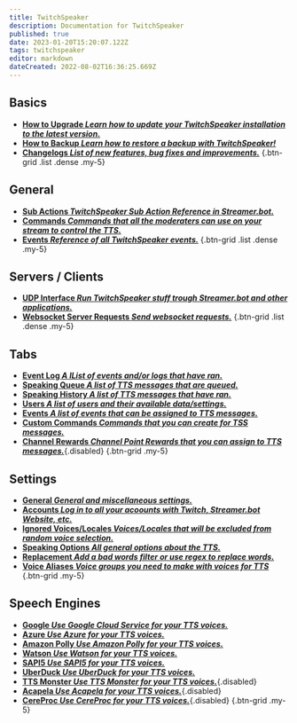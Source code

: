 ```yaml
---
title: TwitchSpeaker
description: Documentation for TwitchSpeaker
published: true
date: 2023-01-20T15:20:07.122Z
tags: twitchspeaker
editor: markdown
dateCreated: 2022-08-02T16:36:25.669Z
---
```


## Basics
- [<i class="mdi mdi-arrow-collapse-up text--twitch"></i>**How to Upgrade *Learn how to update your TwitchSpeaker installation to the latest version.***](/TwitchSpeaker/Update)
- [<i class="mdi mdi-floppy text--twitch"></i>**How to Backup *Learn how to restore a backup with TwitchSpeaker!***](/TwitchSpeaker/Backup)
- [<i class="mdi mdi-update text--twitch"></i>**Changelogs *List of new features, bug fixes and improvements.***](/TwitchSpeaker/Changelogs)
{.btn-grid .list .dense .my-5}

## General
- [<i class="mdi mdi-lightning-bolt-outline text--twitch"></i>**Sub Actions *TwitchSpeaker Sub Action Reference in Streamer.bot.***](/Sub-Actions/TwitchSpeaker)
- [<i class="mdi mdi-comment-alert text--twitch"></i>**Commands *Commands that all the moderaters can use on your stream to control the TTS.***](/TwitchSpeaker/Commands)
- [<i class="mdi mdi-creation text--twitch"></i>**Events *Reference of all TwitchSpeaker events.***](/TwitchSpeaker/Events)
{.btn-grid .list .dense .my-5}

## Servers / Clients
- [<i class="mdi mdi-application text--twitch"></i>**UDP Interface *Run TwitchSpeaker stuff trough Streamer.bot and other applications.***](/TwitchSpeaker/Servers-Clients/UDP-Interface)
- [<i class="mdi mdi-api text--twitch"></i>**Websocket Server Requests *Send websocket requests.***](/TwitchSpeaker/Servers-Clients/Websocket-Server/Requests)
{.btn-grid .list .dense .my-5}

## Tabs
- [<i class="mdi mdi-clock text--twitch"></i>**Event Log *A lList of events and/or logs that have ran.***](/TwitchSpeaker/Tabs/Event-Log)
- [<i class="mdi mdi-human-queue text--twitch"></i>**Speaking Queue *A list of TTS messages that are queued.***](/TwitchSpeaker/Tabs/Speaking-Queue)
- [<i class="mdi mdi-history text--twitch"></i>**Speaking History *A list of TTS messages that have ran.***](/TwitchSpeaker/Tabs/Speaking-History)
- [<i class="mdi mdi-account text--twitch"></i>**Users *A list of users and their available data/settings.***](/TwitchSpeaker/Tabs/Users)
- [<i class="mdi mdi-clock mdi-flip-h text--twitch"></i>**Events *A list of events that can be assigned to TTS messages.***](/TwitchSpeaker/Tabs/Events)
- [<i class="mdi mdi-exclamation-thick text--twitch"></i>**Custom Commands *Commands that you can create for TSS messages.***](/TwitchSpeaker/Tabs/Custom-Commands)
- [<i class="mdi mdi-adjust text--twitch"></i>**Channel Rewards *Channel Point Rewards that you can assign to TTS messages.***](/TwitchSpeaker/Tabs/Channel-Rewards){.disabled}
{.btn-grid .my-5}

## Settings
- [<i class="mdi mdi-format-align-center text--twitch"></i>**General *General and miscellaneous settings.***](/TwitchSpeaker/Settings/General)
- [<i class="mdi mdi-account-multiple text--twitch"></i>**Accounts *Log in to all your acoounts with Twitch, Streamer.bot Website, etc.***](/TwitchSpeaker/Settings/Accounts)
- [<i class="mdi mdi-close-thick text--twitch"></i>**Ignored Voices/Locales *Voices/Locales that will be excluded from random voice selection.***](/TwitchSpeaker/Settings/Ignored-Voices-Locales)
- [<i class="mdi mdi-format-list-numbered text--twitch"></i>**Speaking Options *All general options about the TTS.***](/TwitchSpeaker/Settings/Speaking-Options)
- [<i class="mdi mdi-content-cut text--twitch"></i>**Replacement *Add a bad words filter or use regex to replace words.***](/TwitchSpeaker/Settings/Replacement)
- [<i class="mdi mdi-account-voice text--twitch"></i>**Voice Aliases *Voice groups you need to make with voices for TTS***](/TwitchSpeaker/Settings/Voice-Aliases)
{.btn-grid .my-5}

## Speech Engines
- [<i class="mdi mdi-google theme--dark"></i>**Google *Use Google Cloud Service for your TTS voices.***](/TwitchSpeaker/Speech-Engines/Google)
- [<i class="mdi mdi-microsoft-azure theme--dark"></i>**Azure *Use Azure for your TTS voices.***](/TwitchSpeaker/Speech-Engines/Azure)
- [<i class="mdi mdi-amazon theme--dark"></i>**Amazon Polly *Use Amazon Polly for your TTS voices.***](/TwitchSpeaker/Speech-Engines/Amazon-Polly)
- [<i class="mdi mdi-microphone theme--dark"></i>**Watson *Use Watson for your TTS voices.***](/TwitchSpeaker/Speech-Engines/Watson)
- [<i class="mdi mdi-microsoft theme--dark"></i>**SAPI5 *Use SAPI5 for your TTS voices.***](/TwitchSpeaker/Speech-Engines/SAPI5)
- [<i class="mdi mdi-duck theme--dark"></i>**UberDuck *Use UberDuck for your TTS voices.***](/TwitchSpeaker/Speech-Engines/UberDuck)
- [<i class="mdi mdi-alien theme--dark"></i>**TTS Monster *Use TTS Monster for your TTS voices.***](/TwitchSpeaker/Speech-Engines/TTS-Monster){.disabled}
- [<i class="mdi mdi-microphone theme--dark"></i>**Acapela *Use Acapela for your TTS voices.***](/TwitchSpeaker/Speech-Engines/Acapela){.disabled}
- [<i class="mdi mdi-microphone theme--dark"></i>**CereProc *Use CereProc for your TTS voices.***](/TwitchSpeaker/Speech-Engines/CereProc){.disabled}
{.btn-grid .my-5}